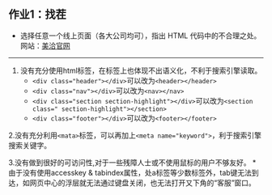 ## 作业1：找茬
* 选择任意一个线上页面（各大公司均可），指出 HTML 代码中的不合理之处。
网站：[美洽官网](http://meiqia.com/)

---------------------------------
1. 没有充分使用html标签，在标签上也体现不出语义化，不利于搜索引擎读取。
    * `<div class="header"></div>`可以改为`<header></header>`
    * `<div class="nav"></div>`可以改为`<nav></nav>`
    * `<div class="section section-highlight"></div>`可以改为`<section class=" section-highlight"></section>`
    * `<div class="footer"></div>`可以改为`<footer></footer>`
    
2.没有充分利用`<mata>`标签，可以再加上`<meta name="keyword">`，利于搜索引擎搜索关键字。

3.没有做到很好的可访问性,对于一些残障人士或不使用鼠标的用户不够友好。
    * 由于没有使用accesskey & tabindex属性，处a标签等少数标签外，tab键无法到达，如网页中心的浮层就无法通过键盘关闭，也无法打开又下角的“客服”窗口。